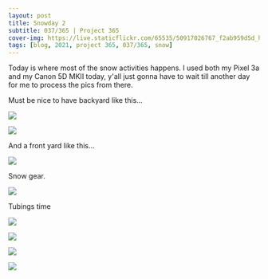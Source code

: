 ```yaml
---
layout: post
title: Snowday 2
subtitle: 037/365 | Project 365
cover-img: https://live.staticflickr.com/65535/50917026767_f2ab959d5d_h.jpg
tags: [blog, 2021, project 365, 037/365, snow]
---
```

Today is where most of the snow activities happens. I used both my Pixel 3a and my Canon 5D MKII today, y'all just gonna have to wait till another day for me to process the pics from there.

Must be nice to have backyard like this... 
<p class="post-img-wrap">
  <img src="https://live.staticflickr.com/65535/50916924801_80dbd781f7_h.jpg">
</p>
<p class="post-img-wrap">
  <img src="https://live.staticflickr.com/65535/50914659388_06901b443d_h.jpg">
</p>
And a front yard like this...
<p class="post-img-wrap">
  <img src="https://live.staticflickr.com/65535/50916838181_1f8695aab0_h.jpg">
</p>
Snow gear.
<p class="post-img-wrap">
  <img src="https://live.staticflickr.com/65535/50917049912_6a80d8ba0f_h.jpg">
</p>
Tubings time
<p class="post-img-wrap">
  <img src="https://live.staticflickr.com/65535/50916870751_a88a118fb1_h.jpg">
</p>
<p class="post-img-wrap">
  <img src="https://live.staticflickr.com/65535/50916860646_e6a763dbdb_h.jpg">
</p>
<p class="post-img-wrap">
  <img src="https://live.staticflickr.com/65535/50916184498_1dbc7ea3c4_h.jpg">
</p>
<p class="post-img-wrap">
  <img src="https://live.staticflickr.com/65535/50916214288_e2a91ddb5f_h.jpg">
</p>
